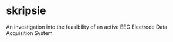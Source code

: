 # skripsie
An investigation into the feasibility of an active EEG Electrode Data Acquisition System
